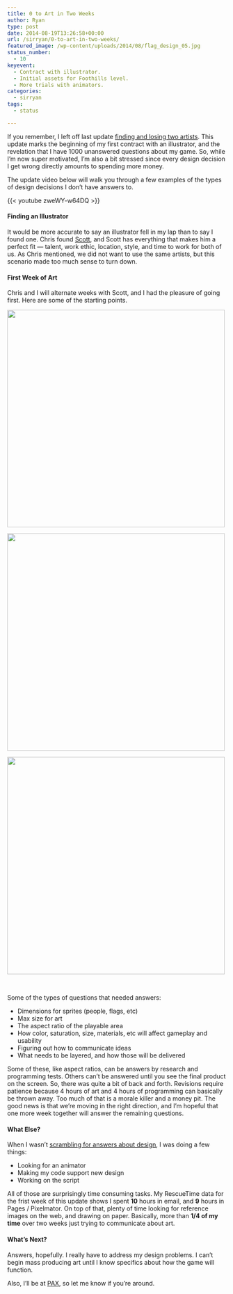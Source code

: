 ```yaml
---
title: 0 to Art in Two Weeks
author: Ryan
type: post
date: 2014-08-19T13:26:58+00:00
url: /sirryan/0-to-art-in-two-weeks/
featured_image: /wp-content/uploads/2014/08/flag_design_05.jpg
status_number:
  - 10
keyevent:
  - Contract with illustrator.
  - Initial assets for Foothills level.
  - More trials with animators.
categories:
  - sirryan
tags:
  - status

---
```

If you remember, I left off last update [finding and losing two artists][1]. This update marks the beginning of my first contract with an illustrator, and the revelation that I have 1000 unanswered questions about my game. So, while I&#8217;m now super motivated, I&#8217;m also a bit stressed since every design decision I get wrong directly amounts to spending more money.

<!--more-->

The update video below will walk you through a few examples of the types of design decisions I don&#8217;t have answers to.

{{< youtube zweWY-w64DQ >}}

#### Finding an Illustrator

It would be more accurate to say an illustrator fell in my lap than to say I found one. Chris found [Scott][2], and Scott has everything that makes him a perfect fit &#8212; talent, work ethic, location, style, and time to work for both of us. As Chris mentioned, we did not want to use the same artists, but this scenario made too much sense to turn down.

#### First Week of Art

Chris and I will alternate weeks with Scott, and I had the pleasure of going first. Here are some of the starting points.

<div id='gallery-9' class='gallery galleryid-1020 gallery-columns-3 gallery-size-thumbnail'>
  <dl class='gallery-item'>
    <dt class='gallery-icon landscape'>
      <a href='/wp-content/uploads/2014/08/characters_01.jpg'><img width="500"  src="/wp-content/uploads/2014/08/characters_01.jpg" class="attachment-thumbnail size-thumbnail" alt=""  /></a>
    </dt>
  </dl>
  
  <dl class='gallery-item'>
    <dt class='gallery-icon landscape'>
      <a href='/wp-content/uploads/2014/08/flag_design_01.jpg'><img width="500"  src="/wp-content/uploads/2014/08/flag_design_01.jpg" class="attachment-thumbnail size-thumbnail" alt=""  /></a>
    </dt>
  </dl>
  
  <dl class='gallery-item'>
    <dt class='gallery-icon landscape'>
      <a href='/wp-content/uploads/2014/08/foothills_spawns_01.jpg'><img width="500"  src="/wp-content/uploads/2014/08/foothills_spawns_01.jpg" class="attachment-thumbnail size-thumbnail" alt=""  /></a>
    </dt>
  </dl>
  
  <br style="clear: both" />
</div>

Some of the types of questions that needed answers:

  * Dimensions for sprites (people, flags, etc)
  * Max size for art
  * The aspect ratio of the playable area
  * How color, saturation, size, materials, etc will affect gameplay and usability
  * Figuring out how to communicate ideas
  * What needs to be layered, and how those will be delivered

Some of these, like aspect ratios, can be answers by research and programming tests. Others can&#8217;t be answered until you see the final product on the screen. So, there was quite a bit of back and forth. Revisions require patience because 4 hours of art and 4 hours of programming can basically be thrown away. Too much of that is a morale killer and a money pit. The good news is that we&#8217;re moving in the right direction, and I&#8217;m hopeful that one more week together will answer the remaining questions.

#### What Else?

When I wasn&#8217;t <a href="http://battleofbrothers.com/sirryan/a-bit-about-design-documents" target="_blank">scrambling for answers about design</a>, I was doing a few things:

  * Looking for an animator
  * Making my code support new design
  * Working on the script

All of those are surprisingly time consuming tasks. My RescueTime data for the frist week of this update shows I spent **10** hours in email, and **9** hours in Pages / Pixelmator. On top of that, plenty of time looking for reference images on the web, and drawing on paper. Basically, more than **1/4 of my time** over two weeks just trying to communicate about art.

#### What&#8217;s Next?

Answers, hopefully. I really have to address my design problems. I can&#8217;t begin mass producing art until I know specifics about how the game will function.

Also, I&#8217;ll be at [PAX][3], so let me know if you&#8217;re around.

 [1]: http://battleofbrothers.com/sirryan/art-working-with-others
 [2]: http://appylon.weebly.com
 [3]: http://prime.paxsite.com
